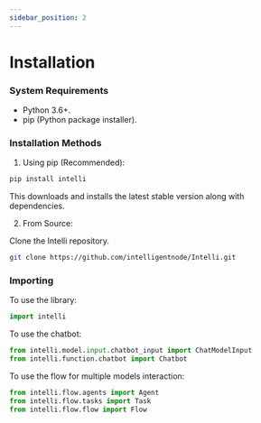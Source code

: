 ```yaml
---
sidebar_position: 2
---
```


# Installation

### System Requirements
- Python 3.6+.
- pip (Python package installer).

###  Installation Methods
1. Using pip (Recommended):
```bash
pip install intelli
```
This downloads and installs the latest stable version along with dependencies.

2. From Source:

Clone the Intelli repository.

```bash
git clone https://github.com/intelligentnode/Intelli.git
```

### Importing
To use the library:
```python
import intelli
```

To use the chatbot:
```python
from intelli.model.input.chatbot_input import ChatModelInput
from intelli.function.chatbot import Chatbot
```

To use the flow for multiple models interaction:
```python
from intelli.flow.agents import Agent
from intelli.flow.tasks import Task
from intelli.flow.flow import Flow
```

